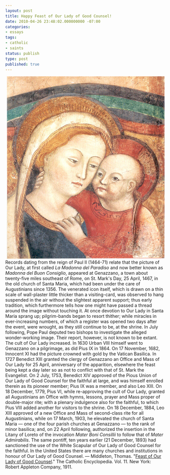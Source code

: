 ```yaml
---
layout: post
title: Happy Feast of Our Lady of Good Counsel!
date: 2010-04-26 23:48:02.000000000 -07:00
categories:
- essays
tags:
- catholic
- saints
status: publish
type: post
published: true
---
```

<img src="/assets/tumblr_l1icji1iFF1qz9pwk.jpg" alt="Our Lady of Good Counsel" style="float: right; margin-left: 1em;" /> Records dating from the reign of Paul II (1464-71) relate that the picture of Our Lady, at first called *La Madonna del Paradiso* and now better known as *Madonna del Buon Consiglio*, appeared at Genazzano, a town about twenty-five miles southeast of Rome, on St. Mark's Day, 25 April, 1467, in the old church of Santa Maria, which had been under the care of Augustinians since 1356. The venerated icon itself, which is drawn on a thin scale of wall-plaster little thicker than a visiting-card, was observed to hang suspended in the air without the slightest apparent support; thus early tradition, which furthermore tells how one might have passed a thread around the image without touching it. At once devotion to Our Lady in Santa Maria sprang up; pilgrim-bands began to resort thither; while miracles in ever-increasing numbers, of which a register was opened two days after the event, were wrought, as they still continue to be, at the shrine. In July following, Pope Paul deputed two bishops to investigate the alleged wonder-working image. Their report, however, is not known to be extant. The cult of Our Lady increased. In 1630 Urban VIII himself went to Genazzano on a pilgrimage, as did Pius IX in 1864. On 17 November, 1682, Innocent XI had the picture crowned with gold by the Vatican Basilica. In 1727 Benedict XIII granted the clergy of Genazzano an Office and Mass of Our Lady for 25 April, anniversary of the apparition, elsewhere the feast being kept a day later so as not to conflict with that of St. Mark the Evangelist. On 2 July, 1753, Benedict XIV approved of the Pious Union of Our Lady of Good Counsel for the faithful at large, and was himself enrolled therein as its pioneer member; Pius IX was a member, and also Leo XIII. On 18 December, 1779, Pius VI, while re-approving the cult of Our Lady, granted all Augustinians an Office with hymns, lessons, prayer and Mass proper of double-major rite; with a plenary indulgence also for the faithful, to which Pius VIII added another for visitors to the shrine. On 18 December, 1884, Leo XIII approved of a new Office and Mass of second-class rite for all Augustinians, while on 17 March, 1903, he elevated the church of Santa Maria — one of the four parish churches at Genazzano — to the rank of minor basilica; and, on 22 April following, authorized the insertion in the Litany of Loreto of the invocation *Mater Boni Consillii* to follow that of *Mater Admirabilis*. The same pontiff, ten years earlier (21 December, 1893) had sanctioned the use of the White Scapular of Our Lady of Good Counsel for the faithful. In the United States there are many churches and institutions in honour of Our Lady of Good Counsel.
&mdash; Middleton, Thomas. "[Feast of Our Lady of Good Counsel](http://www.newadvent.org/cathen/11361a.htm)." The Catholic Encyclopedia. Vol. 11. New York: Robert Appleton Company, 1911.
